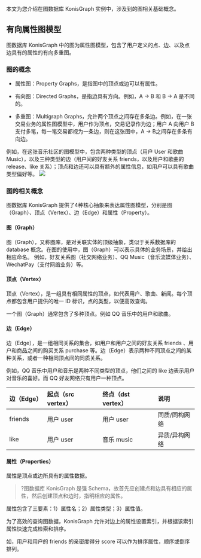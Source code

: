 本文为您介绍在图数据库 KonisGraph 实例中，涉及到的图相关基础概念。

## 有向属性图模型
图数据库 KonisGraph 中的图为属性图模型，包含了用户定义的点、边、以及点边具有的属性的有向多重图。

### 图的概念
- 属性图：Property Graphs，是指图中的顶点或边可以有属性。

- 有向图：Directed Graphs，是指边具有方向。例如，A → B 和 B → A 是不同的。

- 多重图：Multigraph Graphs，允许两个顶点之间存在多条边。例如，在一张交易业务的属性图模型中，用户作为顶点，交易记录作为边；用户 A 向用户 B 支付多笔，每一笔交易都视为一条边，则在这张图中，A → B之间存在多条有向边。

例如，在这张音乐社区的图模型中，包含两种类型的顶点（用户 User 和歌曲 Music），以及三种类型的边（用户间的好友关系 friends，以及用户和歌曲的 release、like 关系）；顶点和边还可以具有额外的属性信息，如用户可以具有歌曲类型偏好等。
![](https://main.qcloudimg.com/raw/78661f97d5607a8676e82e3561aed2a1.png)

### 图的相关概念
图数据库 KonisGraph 提供了4种核心抽象来表达属性图模型，分别是图（Graph）、顶点（Vertex）、边（Edge）和属性（Property）。

#### 图（Graph）
图（Graph），又称图库，是对关联实体的顶级抽象，类似于关系数据库的 database 概念。在图的使用中，图（Graph）可以表示具体的业务场景，并给出相应命名。
例如，好友关系图（社交网络业务）、QQ Music（音乐流媒体业务）、WechatPay（支付网络业务）等。

#### 顶点（Vertex）
顶点（Vertex），是一组具有相同属性的顶点，如代表用户、歌曲、新闻。每个顶点都包含用户提供的唯一 ID 标识，点的类型，以便高效查询。

一个图（Graph）通常包含了多种顶点。例如 QQ 音乐中的用户和歌曲。

#### 边（Edge）
边（Edge），是一组相同关系的集合，如用户和用户之间的好友关系 friends 、用户和商品之间的购买关系 purchase 等。边（Edge）表示两种不同顶点之间的某种关系，或者一种相同顶点间的同质关系。

例如，QQ 音乐中用户和音乐是两种不同类型的顶点，他们之间的 like 边表示用户对音乐的喜好。而 QQ 好友网络只有用户一种顶点。

|边（Edge）  | 起点（src vertex） | 终点（dst vertex） | 说明 |
| :---------- | :----- | :----- | :----- |
| friends  | 用户 user      | 用户 user      | 同质/同构网络      |
| like | 用户 user      | 音乐 music      | 异质/异构网络      |

#### 属性（Properties）
属性是顶点或边所具有的属性数据。

>?图数据库 KonisGraph 是强 Schema，故首先应创建点和边具有相应的属性，然后创建顶点和边时，指明相应的属性。
>

属性包含了三要素：1）属性名；2）属性类型；3）属性值。

为了高效的查询图数据，KonisGraph 允许对边上的属性设置索引，并根据该索引属性快速完成检索和排序。

如，用户和用户的 friends 的亲密度得分 score 可以作为排序属性，顺序或倒序排列。

